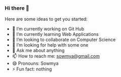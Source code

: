 ### Hi there 👋



Here are some ideas to get you started:

- 🔭 I’m currently working on Git Hub
- 🌱 I’m currently learning Web Applications
- 👯 I’m looking to collaborate on Computer Science
- 🤔 I’m looking for help with some one
- 💬 Ask me about anything
- 📫 How to reach me: sowmya@gmail.com
- 😄 Pronouns: Sowmya
- ⚡ Fun fact: nothing

